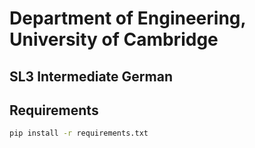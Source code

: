# Department of Engineering, University of Cambridge
## SL3 Intermediate German

## Requirements

```bash
pip install -r requirements.txt
```